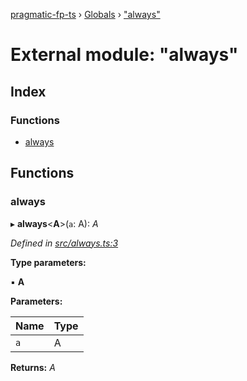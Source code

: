 [pragmatic-fp-ts](../README.md) › [Globals](../globals.md) › ["always"](_always_.md)

# External module: "always"

## Index

### Functions

* [always](_always_.md#always)

## Functions

###  always

▸ **always**<**A**>(`a`: A): *A*

*Defined in [src/always.ts:3](https://github.com/hermann-p/pragmatic-fp-ts/blob/d79a7fd/src/always.ts#L3)*

**Type parameters:**

▪ **A**

**Parameters:**

Name | Type |
------ | ------ |
`a` | A |

**Returns:** *A*
